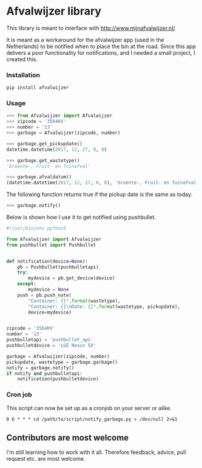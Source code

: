 # Afvalwijzer library

This library is meant to interface with http://www.mijnafvalwijzer.nl/

It is meant as a workaround for the afvalwijzer app (used in the Netherlands) to be notified when to place the bin at the road.
Since this app delivers a poor functionality for notifications, and I needed a small project, I created this.

### Installation
```bash
pip install afvalwijzer
```

### Usage
```python
>>> from Afvalwijzer import Afvalwijzer
>>> zipcode = '3564KV'
>>> number = '13'
>>> garbage = Afvalwijzer(zipcode, number)

>>> garbage.get_pickupdate()
datetime.datetime(2017, 12, 27, 0, 0)

>>> garbage.get_wastetype()
'Groente-, Fruit- en Tuinafval'

>>> garbage.afvaldatum()
(datetime.datetime(2017, 12, 27, 0, 0), 'Groente-, Fruit- en Tuinafval')
```

The following function returns true if the pickup date is the same as today.
```python
>>> garbage.notify()
```

Below is shown how I use it to get notified using pushbullet.
```python
#!/usr/bin/env python3

from Afvalwijzer import Afvalwijzer
from pushbullet import Pushbullet


def notification(device=None):
    pb = Pushbullet(pushbulletapi)
    try:
        mydevice = pb.get_device(device)
    except:
        mydevice = None
    push = pb.push_note(
        "Container: {}".format(wastetype),
        "Container: {}\nDate: {}".format(wastetype, pickupdate),
        device=mydevice)


zipcode = '3564KV'
number = '13'
pushbulletapi = 'pushbullet_api'
pushbulletdevice = 'LGE Nexus 5X'

garbage = Afvalwijzer(zipcode, number)
pickupdate, wastetype = garbage.garbage()
notify = garbage.notify()
if notify and pushbulletapi:
	notification(pushbulletdevice)
```

### Cron job
This script can now be set up as a cronjob on your server or alike.

```cron
0 6 * * * cd /path/to/script/notify_garbage.py > /dev/null 2>&1
```


## Contributors are most welcome
I'm still learning how to work with it all. Therefore feedback, advice, pull request etc. are most welcome.
